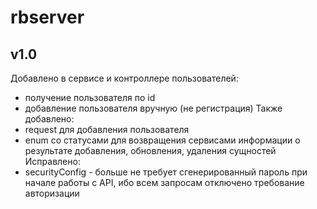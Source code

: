 # rbserver
## v1.0
Добавлено в сервисе и контроллере пользователей:
- получение пользователя по id
- добавление пользователя вручную (не регистрация)
Также добавлено:
- request для добавления пользователя
- enum со статусами для возвращения сервисами информации о результате добавления, обновления, удаления сущностей
Исправлено:
- securityConfig - больше не требует сгенерированный пароль при начале работы с API, ибо всем запросам отключено требование авторизации
